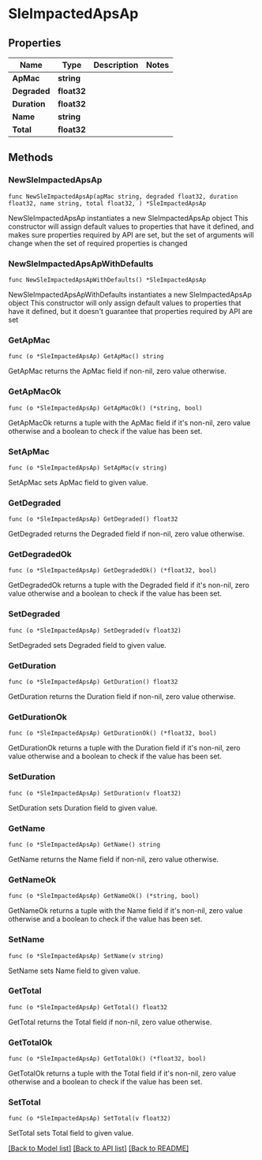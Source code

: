 # SleImpactedApsAp

## Properties

Name | Type | Description | Notes
------------ | ------------- | ------------- | -------------
**ApMac** | **string** |  | 
**Degraded** | **float32** |  | 
**Duration** | **float32** |  | 
**Name** | **string** |  | 
**Total** | **float32** |  | 

## Methods

### NewSleImpactedApsAp

`func NewSleImpactedApsAp(apMac string, degraded float32, duration float32, name string, total float32, ) *SleImpactedApsAp`

NewSleImpactedApsAp instantiates a new SleImpactedApsAp object
This constructor will assign default values to properties that have it defined,
and makes sure properties required by API are set, but the set of arguments
will change when the set of required properties is changed

### NewSleImpactedApsApWithDefaults

`func NewSleImpactedApsApWithDefaults() *SleImpactedApsAp`

NewSleImpactedApsApWithDefaults instantiates a new SleImpactedApsAp object
This constructor will only assign default values to properties that have it defined,
but it doesn't guarantee that properties required by API are set

### GetApMac

`func (o *SleImpactedApsAp) GetApMac() string`

GetApMac returns the ApMac field if non-nil, zero value otherwise.

### GetApMacOk

`func (o *SleImpactedApsAp) GetApMacOk() (*string, bool)`

GetApMacOk returns a tuple with the ApMac field if it's non-nil, zero value otherwise
and a boolean to check if the value has been set.

### SetApMac

`func (o *SleImpactedApsAp) SetApMac(v string)`

SetApMac sets ApMac field to given value.


### GetDegraded

`func (o *SleImpactedApsAp) GetDegraded() float32`

GetDegraded returns the Degraded field if non-nil, zero value otherwise.

### GetDegradedOk

`func (o *SleImpactedApsAp) GetDegradedOk() (*float32, bool)`

GetDegradedOk returns a tuple with the Degraded field if it's non-nil, zero value otherwise
and a boolean to check if the value has been set.

### SetDegraded

`func (o *SleImpactedApsAp) SetDegraded(v float32)`

SetDegraded sets Degraded field to given value.


### GetDuration

`func (o *SleImpactedApsAp) GetDuration() float32`

GetDuration returns the Duration field if non-nil, zero value otherwise.

### GetDurationOk

`func (o *SleImpactedApsAp) GetDurationOk() (*float32, bool)`

GetDurationOk returns a tuple with the Duration field if it's non-nil, zero value otherwise
and a boolean to check if the value has been set.

### SetDuration

`func (o *SleImpactedApsAp) SetDuration(v float32)`

SetDuration sets Duration field to given value.


### GetName

`func (o *SleImpactedApsAp) GetName() string`

GetName returns the Name field if non-nil, zero value otherwise.

### GetNameOk

`func (o *SleImpactedApsAp) GetNameOk() (*string, bool)`

GetNameOk returns a tuple with the Name field if it's non-nil, zero value otherwise
and a boolean to check if the value has been set.

### SetName

`func (o *SleImpactedApsAp) SetName(v string)`

SetName sets Name field to given value.


### GetTotal

`func (o *SleImpactedApsAp) GetTotal() float32`

GetTotal returns the Total field if non-nil, zero value otherwise.

### GetTotalOk

`func (o *SleImpactedApsAp) GetTotalOk() (*float32, bool)`

GetTotalOk returns a tuple with the Total field if it's non-nil, zero value otherwise
and a boolean to check if the value has been set.

### SetTotal

`func (o *SleImpactedApsAp) SetTotal(v float32)`

SetTotal sets Total field to given value.



[[Back to Model list]](../README.md#documentation-for-models) [[Back to API list]](../README.md#documentation-for-api-endpoints) [[Back to README]](../README.md)


